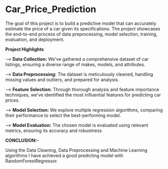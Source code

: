 # Car_Price_Prediction
The goal of this project is to build a predictive model that can accurately estimate the price of a car given its specifications. The project showcases the end-to-end process of data preprocessing, model selection, training, evaluation, and deployment.



**Project Highlights**

--> **Data Collection:** We've gathered a comprehensive dataset of car listings, ensuring a diverse range of makes, models, and attributes.

--> **Data Preprocessing:** The dataset is meticulously cleaned, handling missing values and outliers, and prepared for analysis.

--> **Feature Selection:** Through thorough analysis and feature importance techniques, we've identified the most influential features for predicting car prices.

--> **Model Selection:** We explore multiple regression algorithms, comparing their performance to select the best-performing model.

--> **Model Evaluation:** The chosen model is evaluated using relevant metrics, ensuring its accuracy and robustness


**CONCLUSION:-** 
    
Using the Data Cleaning, Data Preprocessing and Machine Learning algorithms I have achieved a good predicting model with RandomForestRegressor.
